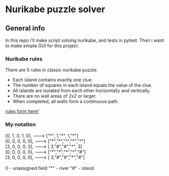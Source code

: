# Nurikabe puzzle solver
## General info
In this repo i'll make script solving nurikabe, and tests in pytest. Then i want to make simple GUI for this project.

### Nurikabe rules
There are 5 rules in classic nurikabe puzzle:
* Each island contains exactly one clue.
* The number of squares in each island equals the value of the clue.
* All islands are isolated from each other horizontally and vertically.
* There are no wall areas of 2x2 or larger.
* When completed, all walls form a continuous path.

[rules form here!](https://www.conceptispuzzles.com/index.aspx?uri=puzzle/nurikabe/rules "conceptispuzzles.com")

### My notation
[0, 1, 0, 1, 0],  ---> ["\*", 1,"\*", 1,"\*"]\
[0, 0, 0, 0, 0], ---> ["\*","\*","\*","\*","\*"]\
[3, 0, 0, 0, 3], ---> [ 3,"#","#","\*", 3]\
[0, 0, 0, 0, 0], ---> ["\*","\*","\*","\*","#"]\
[3, 0, 0, 0, 0], ---> [ 3,"#","#","\*","#"]\
\
0 - unassigned field
"*" - river
"#" - island